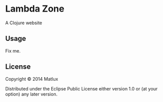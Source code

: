 # Lambda Zone

A Clojure website

## Usage

Fix me.

## License

Copyright © 2014 Matlux

Distributed under the Eclipse Public License either version 1.0 or (at
your option) any later version.
